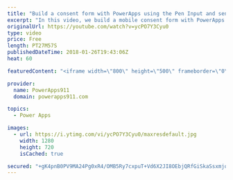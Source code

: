 ```yaml
---
title: "Build a consent form with PowerApps using the Pen Input and send it as an email attachment"
excerpt: "In this video, we build a mobile consent form with PowerApps to help teach some of its core concepts including how to send the Pen Input as an email attachment.  Video on customizing this form with popups and conditional formatting https://www.youtube.com/watch?v=IvapIsBbM-U  Video on sending an email"
originalUrl: https://youtube.com/watch?v=ycPO7Y3Cyu0
type: video
price: Free
length: PT27M57S
publishedDateTime: 2018-01-26T19:43:06Z
heat: 60

featuredContent: "<iframe width=\"800\" height=\"500\" frameborder=\"0\" src=\"https://www.youtube.com/embed/ycPO7Y3Cyu0\" allow=\"accelerometer; autoplay; encrypted-media; gyroscope; picture-in-picture\" allowfullscreen></iframe>"

provider:
  name: PowerApps911
  domain: powerapps911.com

topics:
  - Power Apps

images:
  - url: https://i.ytimg.com/vi/ycPO7Y3Cyu0/maxresdefault.jpg
    width: 1280
    height: 720
    isCached: true

secured: "+gK4pnB0PV9MA24Pg0xR4/OMB5Ry7cxpuT+Vd6X2JI8OEbjQRfGiSkaSsxmjotJHVuxr2U9ypEm0Vgy4Isma9pPTp9mniVOXPxfvKnfbInJtYny5oFUzusMh/wKv/E/1AjWCNBqFU4PeWZXgm4B0zLh55CMzdqQ8sUHOh0hz3LSTaagZxwPOU6Me5cNshE9LjmKPBbB6Ma/L9L/bKTW/zIY+yW4a3O3KnMAIVcXk3Psb99s4VsiPKT01Nb4weQHHBF1+YKN3E8Bv+DYnj09W53E+xZOm8f+jVSHxtB8GPGym8h+u89pX1Hs3pGWgK61lqfxJapfHmOvq5pFvH+uF+fIe4mXegkOc59lyX+vRokzXQFzASeEhjgfopljdomE+Fr+1qa6wD9JGqcHwNGG3FFdr0p1AVoAk08qEUKnaU5E=;sLneuZeisA6ciKy3S9mh9Q=="
---
```


